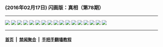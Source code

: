 ### (2016年02月17日) 闪画版：真相（第78期）

---

<img src="http://qikan.minghui.org/mhqkpage/qikanimage/2016/02/17/zx78-dl-read-online1.png"/> 

<img src="http://qikan.minghui.org/mhqkpage/qikanimage/2016/02/17/zx78-dl-read-online2.png"/> 

<img src="http://qikan.minghui.org/mhqkpage/qikanimage/2016/02/17/zx78-dl-read-online3.png"/> 

<img src="http://qikan.minghui.org/mhqkpage/qikanimage/2016/02/17/zx78-dl-read-online4.png"/> 

<img src="http://qikan.minghui.org/mhqkpage/qikanimage/2016/02/17/zx78-dl-read-online5.png"/> 

<img src="http://qikan.minghui.org/mhqkpage/qikanimage/2016/02/17/zx78-dl-read-online6.png"/> 

<img src="http://qikan.minghui.org/mhqkpage/qikanimage/2016/02/17/zx78-dl-read-online7.png"/> 

<img src="http://qikan.minghui.org/mhqkpage/qikanimage/2016/02/17/zx78-dl-read-online8.png"/> 

<img src="http://qikan.minghui.org/mhqkpage/qikanimage/2016/02/17/zx78-dl-read-online9.png"/> 

<img src="http://qikan.minghui.org/mhqkpage/qikanimage/2016/02/17/zx78-dl-read-online10.png"/> 

<img src="http://qikan.minghui.org/mhqkpage/qikanimage/2016/02/17/zx78-dl-read-online11.png"/> 

<img src="http://qikan.minghui.org/mhqkpage/qikanimage/2016/02/17/zx78-dl-read-online12.png"/> 

<img src="http://qikan.minghui.org/mhqkpage/qikanimage/2016/02/17/zx78-dl-read-online13.png"/> 

<img src="http://qikan.minghui.org/mhqkpage/qikanimage/2016/02/17/zx78-dl-read-online14.png"/> 

<img src="http://qikan.minghui.org/mhqkpage/qikanimage/2016/02/17/zx78-dl-read-online15.png"/> 

<img src="http://qikan.minghui.org/mhqkpage/qikanimage/2016/02/17/zx78-dl-read-online16.png"/> 

<img src="http://qikan.minghui.org/mhqkpage/qikanimage/2016/02/17/zx78-dl-read-online17.png"/> 



---

#### [首页](../../../..) &nbsp;|&nbsp; [禁闻聚合](https://github.com/gfw-breaker/banned-news) &nbsp;|&nbsp; [手把手翻墙教程](https://github.com/gfw-breaker/guides) 